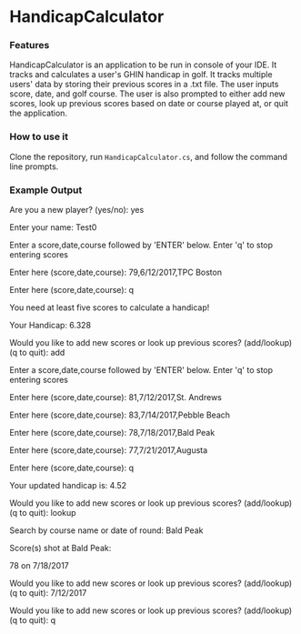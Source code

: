 # HandicapCalculator
### Features ###
HandicapCalculator is an application to be run in console of your IDE. It tracks and calculates a user's GHIN handicap in golf.
It tracks multiple users' data by storing their previous scores in a .txt file. The user inputs score, date, and golf course.
The user is also prompted to either add new scores, look up previous scores based on date or course played at, or quit the application.
### How to use it ###
Clone the repository, run `HandicapCalculator.cs`, and follow the command line prompts.  
### Example Output ###
Are you a new player? (yes/no): yes

Enter your name: Test0

Enter a score,date,course followed by 'ENTER' below. Enter 'q' to stop entering scores

Enter here (score,date,course): 79,6/12/2017,TPC Boston

Enter here (score,date,course): q

You need at least five scores to calculate a handicap!

Your Handicap: 6.328

Would you like to add new scores or look up previous scores? (add/lookup) (q to quit): add

Enter a score,date,course followed by 'ENTER' below. Enter 'q' to stop entering scores

Enter here (score,date,course): 81,7/12/2017,St. Andrews

Enter here (score,date,course): 83,7/14/2017,Pebble Beach

Enter here (score,date,course): 78,7/18/2017,Bald Peak

Enter here (score,date,course): 77,7/21/2017,Augusta

Enter here (score,date,course): q

Your updated handicap is: 4.52

Would you like to add new scores or look up previous scores? (add/lookup) (q to quit): lookup

Search by course name or date of round: Bald Peak

Score(s) shot at Bald Peak: 

78 on 7/18/2017

Would you like to add new scores or look up previous scores? (add/lookup) (q to quit): 7/12/2017

Would you like to add new scores or look up previous scores? (add/lookup) (q to quit): q

